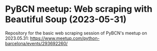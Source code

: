 # PyBCN meetup: Web scraping with Beautiful Soup (2023-05-31)

Repository for the basic web scraping session of PyBCN's meetup on 2023.05.31: https://www.meetup.com/python-barcelona/events/293692260/
